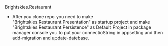 Brightskies.Restaurant
- After you clone repo you need to make "Brightskies.Restaurant.Presentation" as startup project
and make "Brightskies.Restaurant.Persistence" as Default Project in package manager console you to 
put your connectioString in appsetting and then add-migration and update-datebase. 